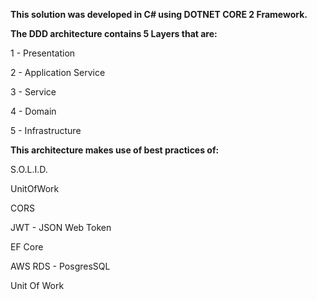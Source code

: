 
<b>This solution was developed in C# using DOTNET CORE 2 Framework.</b>
    
<b>The DDD architecture contains 5 Layers that are:</b>
    <p>1 - Presentation</p>
    <p>2 - Application Service</p>
    <p>3 - Service</p>
    <p>4 - Domain</p>
    <p>5 - Infrastructure</p>
    
 <b>This architecture makes use of best practices of:</b>
    <p>S.O.L.I.D.</p>
    <p>UnitOfWork</p>
    <p>CORS</p>
    <p>JWT - JSON Web Token</p>
    <p>EF Core</p>
    <p>AWS RDS - PosgresSQL </p>
    <p>Unit Of Work</p>
